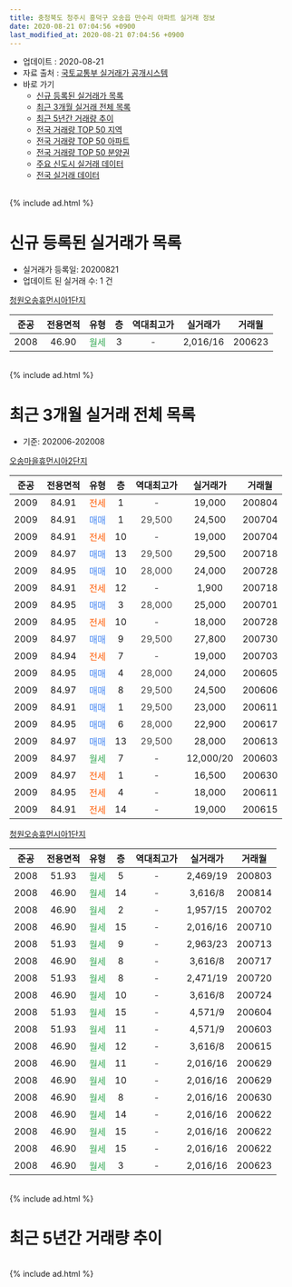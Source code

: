 ```yaml
---
title: 충청북도 청주시 흥덕구 오송읍 만수리 아파트 실거래 정보
date: 2020-08-21 07:04:56 +0900
last_modified_at: 2020-08-21 07:04:56 +0900
---
```


* 업데이트 : 2020-08-21
* 자료 출처 : [국토교통부 실거래가 공개시스템](http://rt.molit.go.kr)
* 바로 가기
    * [신규 등록된 실거래가 목록](#신규-등록된-실거래가-목록)
    * [최근 3개월 실거래 전체 목록](#최근-3개월-실거래-전체-목록)
    * [최근 5년간 거래량 추이](#최근-5년간-거래량-추이)
    * [전국 거래량 TOP 50 지역](https://inasie.github.io/apt-trade-info/최근-3개월-전국에서-가장-거래가-많이-발생한-지역)
    * [전국 거래량 TOP 50 아파트](https://inasie.github.io/apt-trade-info/최근-3개월-전국에서-가장-거래가-많이-발생한-아파트)
    * [전국 거래량 TOP 50 분양권](https://inasie.github.io/apt-trade-info/최근-3개월-전국에서-가장-거래가-많이-발생한-분양권)
    * [주요 신도시 실거래 데이터](https://inasie.github.io/apt-trade-info/주요-신도시)
    * [전국 실거래 데이터](https://inasie.github.io/apt-trade-info/전국)
<br>
{% include ad.html %}
<br>

# 신규 등록된 실거래가 목록
* 실거래가 등록일: 20200821
* 업데이트 된 실거래 수: 1 건


[청원오송휴먼시아1단지](https://search.naver.com/search.naver?query=%EC%B6%A9%EC%B2%AD%EB%B6%81%EB%8F%84+%EC%B2%AD%EC%A3%BC%EC%8B%9C+%ED%9D%A5%EB%8D%95%EA%B5%AC+%EC%98%A4%EC%86%A1%EC%9D%8D+%EB%A7%8C%EC%88%98%EB%A6%AC+%EC%B2%AD%EC%9B%90%EC%98%A4%EC%86%A1%ED%9C%B4%EB%A8%BC%EC%8B%9C%EC%95%841%EB%8B%A8%EC%A7%80)

|준공|전용면적|유형|층|역대최고가|실거래가|거래월|
|:---:|:---:|:---:|:---:|:---:|:---:|:---:|
|2008|46.90|<span style="color:#34a853">월세</span>|3|<span style="color:#444444">-</span>|2,016/16|200623|


<br>
{% include ad.html %}
<br>

# 최근 3개월 실거래 전체 목록
* 기준: 202006-202008


[오송마을휴먼시아2단지](https://search.naver.com/search.naver?query=%EC%B6%A9%EC%B2%AD%EB%B6%81%EB%8F%84+%EC%B2%AD%EC%A3%BC%EC%8B%9C+%ED%9D%A5%EB%8D%95%EA%B5%AC+%EC%98%A4%EC%86%A1%EC%9D%8D+%EB%A7%8C%EC%88%98%EB%A6%AC+%EC%98%A4%EC%86%A1%EB%A7%88%EC%9D%84%ED%9C%B4%EB%A8%BC%EC%8B%9C%EC%95%842%EB%8B%A8%EC%A7%80)

|준공|전용면적|유형|층|역대최고가|실거래가|거래월|
|:---:|:---:|:---:|:---:|:---:|:---:|:---:|
|2009|84.91|<span style="color:#ff5a00">전세</span>|1|<span style="color:#444444">-</span>|19,000|200804|
|2009|84.91|<span style="color:#4285f3">매매</span>|1|<span style="color:#444444">29,500</span>|24,500|200704|
|2009|84.91|<span style="color:#ff5a00">전세</span>|10|<span style="color:#444444">-</span>|19,000|200704|
|2009|84.97|<span style="color:#4285f3">매매</span>|13|<span style="color:#444444">29,500</span>|29,500|200718|
|2009|84.95|<span style="color:#4285f3">매매</span>|10|<span style="color:#444444">28,000</span>|24,000|200728|
|2009|84.91|<span style="color:#ff5a00">전세</span>|12|<span style="color:#444444">-</span>|1,900|200718|
|2009|84.95|<span style="color:#4285f3">매매</span>|3|<span style="color:#444444">28,000</span>|25,000|200701|
|2009|84.95|<span style="color:#ff5a00">전세</span>|10|<span style="color:#444444">-</span>|18,000|200728|
|2009|84.97|<span style="color:#4285f3">매매</span>|9|<span style="color:#444444">29,500</span>|27,800|200730|
|2009|84.94|<span style="color:#ff5a00">전세</span>|7|<span style="color:#444444">-</span>|19,000|200703|
|2009|84.95|<span style="color:#4285f3">매매</span>|4|<span style="color:#444444">28,000</span>|24,000|200605|
|2009|84.97|<span style="color:#4285f3">매매</span>|8|<span style="color:#444444">29,500</span>|24,500|200606|
|2009|84.91|<span style="color:#4285f3">매매</span>|1|<span style="color:#444444">29,500</span>|23,000|200611|
|2009|84.95|<span style="color:#4285f3">매매</span>|6|<span style="color:#444444">28,000</span>|22,900|200617|
|2009|84.97|<span style="color:#4285f3">매매</span>|13|<span style="color:#444444">29,500</span>|28,000|200613|
|2009|84.97|<span style="color:#34a853">월세</span>|7|<span style="color:#444444">-</span>|12,000/20|200603|
|2009|84.97|<span style="color:#ff5a00">전세</span>|1|<span style="color:#444444">-</span>|16,500|200630|
|2009|84.95|<span style="color:#ff5a00">전세</span>|4|<span style="color:#444444">-</span>|18,000|200611|
|2009|84.91|<span style="color:#ff5a00">전세</span>|14|<span style="color:#444444">-</span>|19,000|200615|

[청원오송휴먼시아1단지](https://search.naver.com/search.naver?query=%EC%B6%A9%EC%B2%AD%EB%B6%81%EB%8F%84+%EC%B2%AD%EC%A3%BC%EC%8B%9C+%ED%9D%A5%EB%8D%95%EA%B5%AC+%EC%98%A4%EC%86%A1%EC%9D%8D+%EB%A7%8C%EC%88%98%EB%A6%AC+%EC%B2%AD%EC%9B%90%EC%98%A4%EC%86%A1%ED%9C%B4%EB%A8%BC%EC%8B%9C%EC%95%841%EB%8B%A8%EC%A7%80)

|준공|전용면적|유형|층|역대최고가|실거래가|거래월|
|:---:|:---:|:---:|:---:|:---:|:---:|:---:|
|2008|51.93|<span style="color:#34a853">월세</span>|5|<span style="color:#444444">-</span>|2,469/19|200803|
|2008|46.90|<span style="color:#34a853">월세</span>|14|<span style="color:#444444">-</span>|3,616/8|200814|
|2008|46.90|<span style="color:#34a853">월세</span>|2|<span style="color:#444444">-</span>|1,957/15|200702|
|2008|46.90|<span style="color:#34a853">월세</span>|15|<span style="color:#444444">-</span>|2,016/16|200710|
|2008|51.93|<span style="color:#34a853">월세</span>|9|<span style="color:#444444">-</span>|2,963/23|200713|
|2008|46.90|<span style="color:#34a853">월세</span>|8|<span style="color:#444444">-</span>|3,616/8|200717|
|2008|51.93|<span style="color:#34a853">월세</span>|8|<span style="color:#444444">-</span>|2,471/19|200720|
|2008|46.90|<span style="color:#34a853">월세</span>|10|<span style="color:#444444">-</span>|3,616/8|200724|
|2008|51.93|<span style="color:#34a853">월세</span>|15|<span style="color:#444444">-</span>|4,571/9|200604|
|2008|51.93|<span style="color:#34a853">월세</span>|11|<span style="color:#444444">-</span>|4,571/9|200603|
|2008|46.90|<span style="color:#34a853">월세</span>|12|<span style="color:#444444">-</span>|3,616/8|200615|
|2008|46.90|<span style="color:#34a853">월세</span>|11|<span style="color:#444444">-</span>|2,016/16|200629|
|2008|46.90|<span style="color:#34a853">월세</span>|10|<span style="color:#444444">-</span>|2,016/16|200629|
|2008|46.90|<span style="color:#34a853">월세</span>|8|<span style="color:#444444">-</span>|2,016/16|200630|
|2008|46.90|<span style="color:#34a853">월세</span>|14|<span style="color:#444444">-</span>|2,016/16|200622|
|2008|46.90|<span style="color:#34a853">월세</span>|15|<span style="color:#444444">-</span>|2,016/16|200622|
|2008|46.90|<span style="color:#34a853">월세</span>|15|<span style="color:#444444">-</span>|2,016/16|200622|
|2008|46.90|<span style="color:#34a853">월세</span>|3|<span style="color:#444444">-</span>|2,016/16|200623|


<br>
{% include ad.html %}
<br>

# 최근 5년간 거래량 추이


<div style="width:100%;">
    <canvas id="deal_progress" height="200"></canvas>
</div>

<script>
new Chart(document.getElementById("deal_progress"), {
    type: 'line',
    data: {
        labels: ['201508','201509','201510','201511','201512','201601','201602','201603','201604','201605','201606','201607','201608','201609','201610','201611','201612','201701','201702','201703','201704','201705','201706','201707','201708','201709','201710','201711','201712','201801','201802','201803','201804','201805','201806','201807','201808','201809','201810','201811','201812','201901','201902','201903','201904','201905','201906','201907','201908','201909','201910','201911','201912','202001','202002','202003','202004','202005','202006','202007','202008'],
        datasets: [{
            label: '매매',
            pointRadius: 1,
            data: [1, 2, 3, 2, 2, 5, 4, 4, 6, 4, 3, 5, 1, 7, 11, 4, 4, 4, 1, 2, 2, 2, 4, 1, 3, 2, 3, 2, 5, 2, 5, 3, 3, 3, 3, 1, 0, 1, 1, 1, 0, 0, 0, 2, 3, 0, 3, 2, 1, 4, 1, 2, 3, 6, 2, 5, 4, 44, 5, 5, 0],
            borderColor: "rgba(255, 201, 14, 1)",
            backgroundColor: "rgba(255, 201, 14, 0.5)",
            fill: false,
            lineTension: 0
        },{
            label: '전월세',
            pointRadius: 1,
            data: [13, 7, 13, 7, 7, 10, 8, 11, 4, 3, 6, 7, 4, 15, 10, 8, 14, 9, 10, 17, 8, 6, 3, 22, 15, 10, 5, 7, 5, 8, 6, 8, 6, 6, 6, 9, 7, 11, 10, 8, 8, 10, 5, 8, 5, 4, 5, 7, 12, 5, 7, 5, 8, 4, 5, 2, 13, 11, 14, 10, 3],
            borderColor: "rgba(0, 141, 185, 1)",
            backgroundColor: "rgba(0, 141, 185, 0.5)",
            fill: false,
            lineTension: 0
        }
        ]
    },
    options: {
        responsive: true,
        title: {
            display: false
        },
        tooltips: {
            mode: 'index',
            intersect: false
        },
        hover: {
            mode: 'nearest',
            intersect: true
        },
        scales: {
            xAxes: [{
                display: true,
                scaleLabel: {
                    display: true,
                    labelString: '년/월'
                }
            }],
            yAxes: [{
                display: true,
                ticks: {
                    suggestedMin: 0,
                },
                scaleLabel: {
                    display: true,
                    labelString: '실거래 수'
                }
            }]
        }
    }
});

</script>


<br>
{% include ad.html %}
<br>

